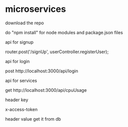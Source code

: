 # microservices

download the repo 

do "npm install" for node modules and package.json files


api for signup


router.post('/signUp', userController.registerUser);



 api for login
 
 
 
post http://localhost:3000/api/login



 api for services 
 
 
 
get http://localhost:3000/api/cpuUsage


header key

x-access-token 


header value get it from  db
 

